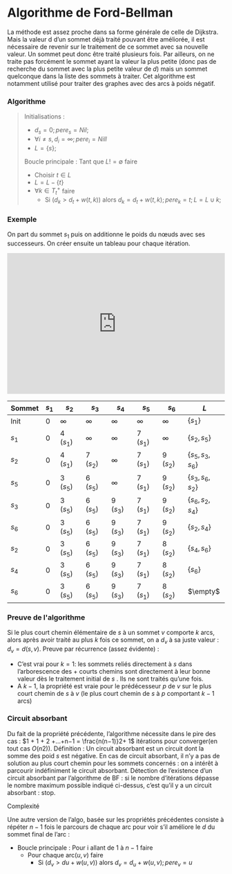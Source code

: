 # Algorithme de Ford-Bellman

La méthode est assez proche dans sa forme générale de celle de Dijkstra. Mais la valeur d d’un sommet déjà traité pouvant être améliorée, il est nécessaire de revenir sur le traitement de ce sommet avec sa nouvelle valeur. Un sommet peut donc être traité plusieurs fois. Par ailleurs, on ne traite pas forcément le sommet ayant la valeur la plus petite (donc pas de recherche du sommet avec la plus petite valeur de $d$) mais un sommet quelconque dans la liste des sommets à traiter. Cet algorithme est notamment utilisé pour traiter des graphes avec des arcs à poids négatif.

### Algorithme

> Initialisations :
>
> * $d_s = 0; pere_s = Nil$;
> * $\forall i \neq s, d_i = \infty; pere_i=Nill$
> * $L=\{s\}$;
>
> Boucle principale : Tant que $L != \emptyset$ faire
>
> * Choisir $t\in L$
> * $L=L-\{t\}$
> * $\forall k \in T^+_t$ faire
>   * Si $(d_k> d_t+w(t, k))$ alors $d_k=d_t+w(t, k); pere_k=t;L=L∪{k};$

### Exemple

On part du sommet $s_1$ puis on additionne le poids du nœuds avec ses successeurs. On créer ensuite un tableau pour chaque itération.

<iframe frameborder="0" style="width:100%;height:325px;" src="https://viewer.diagrams.net/?highlight=0000ff&edit=_blank&layers=1&nav=1#R7Vttl6I2FP41ftRDEt78ODqzfZuebjvntLv9FiUqXTQW4qr99U0gEULQYkVwdWbOGeEGQszz3Pvc3DA9NF7uvovxevEzDUjUg1aw66HnHoQ%2BBPyvMOwzg42GmWEeh0FmArnhLfyHSKMlrZswIIl2IaM0YuFaN07pakWmTLPhOKZb%2FbIZjfSnrvFcPtHKDW9THBHjsj%2FCgC3k13IKV39PwvlCPRlYsmWCp1%2FmMd2s5PN6EMGh%2BM2al1j1Ja9PFjig24IJvfTQOKaUZUfL3ZhEYmrVtGX3fTjSehh3TFaszg1j54dffv%2F1T%2FCT9%2BPotyENX57Jax%2FKsbG9mo%2F0GxFxj9VDIxqzBZ3TFY5eKV1zI%2BDGvwhje4kk3jDKTQu2jGQr2YXsU%2BH4s%2BxKHD%2Fviid7eTILo2hMIxqnI0ABJv5syu0Ji%2BkXUmhxpz6ZzA4tCi8kOlyxeP9J9S5OPqsxiJP8wemZenL27UkwL5Mhn1RpSugmnpITM6m4i%2BM5YSeuQwfouUcRuiR8PPy%2BmESYhV%2F1cWDJ7fnhusOtH2nIRwgt6YZQsVJ6IUKW3kU2LnlXzhJ%2BUBhGbkq5cwaPXINHYlLf5OmKrvjH6CrUAiepZRLlfLJ1QBLnQpJo8J6Lpez3K442RIU2N2Ji7mjKuRxl9%2B8NVQ39JIXtiV%2FAJ2eXN%2FKjufhMVDfJZqJsQNn4SAvmgjV7pjKXSRZFXCcEt7aLkJG3NU6nf8uVSmcOTtaZeMzCnWBgIzFHzhOJGdmdpoYJpZLPktu68nxbkCJpWhRUyLeuhP2wAvsWHPvG3BTVdFO%2FUzf1bjTmVktxLr7VUvyNUgBYXXIAtRiq4YOH6nKKBe2OY7V9MfhgqIPPF1lqMnMj%2BpD%2BmCSx60LP55xVxXsFnQxVRZylCUfhfMVPpxwjwu0jgWDIF29PsmEZBkF0jFR67NNJAZshBbBLAg5NUtgVpIDXIkW7omANnNqrvFwWspvqrtFuTBicmsJw6TrvstwAvudxZ2DVrYgDZGDToIN6sOihAwv5db3U8mwtgRt4LmrBV8VwPpI45JMrQn7%2BlLKxA6JcmvCntz7FMd4XLliLokxi0KiBqozznh52lh7afsfpIaiq4zyeBvhtacB%2F%2BHZ13db2SqyxrBLwWY%2BNhgVFhAIzquu3r3hCopL71c7IY8LDCJ6k%2FQkqyangnTujnvPMLZHofnTYRikvB3i4KHBDrkIyuyQfcE%2F5rtwxkkPoFTaAchad8Jyjnt7n0uj7cg4vrNsDMPBsjQHuYIj0XuhslpCrVO2B3fJqATraemEwBLWzkSH09GwEooPhSDZSmTVUbB1VJBzfRMi6dJfgf0UsVC5Ze21ELOtdy87RsmGX6xloFqbMFU4L8lIWimOCclqGmpcXeCTTyOUF%2BLavO1kjYoMGnqN124cDq9TL9cTGr3Dhay1G0IMvRuxbq1UDv%2BVM4%2BHqkup9qtvetITmjlXFO0gPLA7gCDyye64NNvQ03waNaIPa%2BVedAlE4bEkZDhxvfye7bmh4hMDQbdYIqlL8a%2BUH7nt%2BoLl798XKqheProW%2B%2FeDoO7C0hO%2F6rTNVfiygbyYF5lsETeYDQi4SmQ%2BckR40gUbZFyvQgBVoXO0VApVfFNBwHgYNBEq%2B4XSNhhkZ%2B2a%2BdLdwuHrFAlUIFWoTDmSmKY8TqlD5baeKskKrzoHMPU6z1Hi3aJRkHHYtHAiaocrcYbpXOCDQQ9Uhx%2B4sVJm1FvPtwHtFAzg3llWhOrsi94pGOVQ5Fb7REBr8NP%2BfyqxClf%2FfKnr5Fw%3D%3D"></iframe>

| Sommet | $s_1$ | $s_2$     | $s_3$     | $s_4$     | $s_5$     | $s_6$     | $L$               |
| ------ | ----- | --------- | --------- | --------- | --------- | --------- | ----------------- |
| Init   | 0     | $\infty$  | $\infty$  | $\infty$  | $\infty$  | $\infty$  | $\{s_1\}$         |
| $s_1$  | 0     | 4 ($s_1$) | $\infty$  | $\infty$  | 7 ($s_1$) | $\infty$  | $\{s_2,s_5\}$     |
| $s_2$  | 0     | 4 ($s_1$) | 7 ($s_2$) | $\infty$  | 7 ($s_1$) | 9 ($s_2$) | $\{s_5,s_3,s_6\}$ |
| $s_5$  | 0     | 3 ($s_5$) | 6 ($s_5$) | $\infty$  | 7 ($s_1$) | 9 ($s_2$) | $\{s_3,s_6,s_2\}$ |
| $s_3$  | 0     | 3 ($s_5$) | 6 ($s_5$) | 9 ($s_3$) | 7 ($s_1$) | 9 ($s_2$) | $\{s_6,s_2,s_4\}$ |
| $s_6$  | 0     | 3 ($s_5$) | 6 ($s_5$) | 9 ($s_3$) | 7 ($s_1$) | 9 ($s_2$) | $\{s_2,s_4\}$     |
| $s_2$  | 0     | 3 ($s_5$) | 6 ($s_5$) | 9 ($s_3$) | 7 ($s_1$) | 8 ($s_2$) | $\{s_4,s_6\}$     |
| $s_4$  | 0     | 3 ($s_5$) | 6 ($s_5$) | 9 ($s_3$) | 7 ($s_1$) | 8 ($s_2$) | $\{s_6\}$         |
| $s_6$  | 0     | 3 ($s_5$) | 6 ($s_5$) | 9 ($s_3$) | 7 ($s_1$) | 8 ($s_2$) | $\empty$          |

### Preuve de l'algorithme

Si le plus court chemin élémentaire de $s$ à un sommet $v$ comporte $k$ arcs, alors après avoir traité au plus $k$ fois ce sommet, on a $d_v$ à sa juste valeur : $d_v=d(s, v)$.
Preuve par récurrence (assez évidente) :

* C’est vrai pour $k= 1$: les sommets reliés directement à $s$ dans l’arborescence des + courts chemins sont directement à leur bonne valeur dès le traitement initial de $s$ . Ils ne sont traités qu’une fois.
* A $k−1$, la propriété est vraie pour le prédécesseur $p$ de $v$ sur le plus court chemin de $s$ à $v$ (le plus court chemin de $s$ à $p$ comportant $k−1$ arcs)

### Circuit absorbant

Du fait de la propriété précédente, l’algorithme nécessite dans le pire des cas : $1 + 1 + 2 +...+n−1  = \frac{n(n−1)}2+ 1$ itérations pour converger(en tout cas $O(n2))$. 
Définition : Un circuit absorbant est un circuit dont la somme des poid $s$ est négative. En cas de circuit absorbant, il n’y a pas de solution au plus court chemin pour les sommets concernés : on a intérêt à parcourir indéfiniment le circuit absorbant. Détection de l’existence d’un circuit absorbant par l’algorithme de BF : si le nombre d’itérations dépasse le nombre maximum possible indiqué ci-dessus, c’est qu’il y a un circuit absorbant : stop.

Complexité

Une autre version de l’algo, basée sur les propriétés précédentes consiste à répéter $n−1$ fois le parcours de chaque arc pour voir s’il améliore le $d$ du sommet final de l’arc :

* Boucle principale : Pour i allant de $1$ à $n-1$ faire
  * Pour chaque arc$(u, v)$ faire
    * Si $(d_v > du+w(u, v))$ alors $d_v=d_u+w(u, v); pere_v=u$

